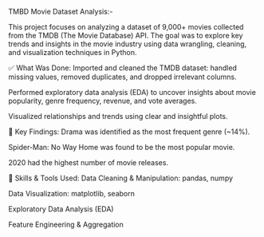 TMBD Movie Dataset Analysis:-

This project focuses on analyzing a dataset of 9,000+ movies collected from the TMDB (The Movie Database) API. The goal was to explore key trends and insights in the movie industry using data wrangling, cleaning, and visualization techniques in Python.

✅ What Was Done:
Imported and cleaned the TMDB dataset: handled missing values, removed duplicates, and dropped irrelevant columns.

Performed exploratory data analysis (EDA) to uncover insights about movie popularity, genre frequency, revenue, and vote averages.

Visualized relationships and trends using clear and insightful plots.

📌 Key Findings:
Drama was identified as the most frequent genre (~14%).

Spider-Man: No Way Home was found to be the most popular movie.

2020 had the highest number of movie releases.

🧰 Skills & Tools Used:
Data Cleaning & Manipulation: pandas, numpy

Data Visualization: matplotlib, seaborn

Exploratory Data Analysis (EDA)

Feature Engineering & Aggregation
